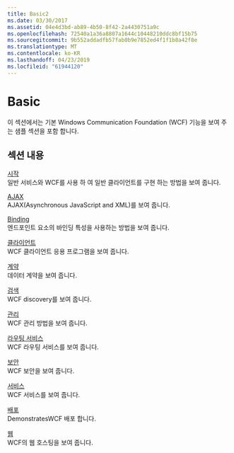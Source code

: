 ```yaml
---
title: Basic2
ms.date: 03/30/2017
ms.assetid: 04e4d3bd-ab89-4b50-8f42-2a4430751a9c
ms.openlocfilehash: 72540a1a36a8807a1644c10448210ddc8bf15b75
ms.sourcegitcommit: 9b552addadfb57fab0b9e7852ed4f1f1b8a42f8e
ms.translationtype: MT
ms.contentlocale: ko-KR
ms.lasthandoff: 04/23/2019
ms.locfileid: "61944120"
---
```

# <a name="basic"></a>Basic
이 섹션에서는 기본 Windows Communication Foundation (WCF) 기능을 보여 주는 샘플 섹션을 포함 합니다.  
  
## <a name="in-this-section"></a>섹션 내용  
 [시작](../../../../docs/framework/wcf/samples/getting-started-sample.md)  
 일반 서비스와 WCF를 사용 하 여 일반 클라이언트를 구현 하는 방법을 보여 줍니다.  
  
 [AJAX](../../../../docs/framework/wcf/samples/ajax.md)  
 AJAX(Asynchronous JavaScript and XML)를 보여 줍니다.  
  
 [Binding](../../../../docs/framework/wcf/samples/binding.md)  
 엔드포인트 요소의 바인딩 특성을 사용하는 방법을 보여 줍니다.  
  
 [클라이언트](../../../../docs/framework/wcf/samples/client.md)  
 WCF 클라이언트 응용 프로그램을 보여 줍니다.  
  
 [계약](../../../../docs/framework/wcf/samples/contract.md)  
 데이터 계약을 보여 줍니다.  
  
 [검색](../../../../docs/framework/wcf/samples/discovery-samples.md)  
 WCF discovery를 보여 줍니다.  
  
 [관리](../../../../docs/framework/wcf/samples/management.md)  
 WCF 관리 방법을 보여 줍니다.  
  
 [라우팅 서비스](../../../../docs/framework/wcf/samples/routing-services.md)  
 WCF 라우팅 서비스를 보여 줍니다.  
  
 [보안](../../../../docs/framework/wcf/samples/security-in-wcf.md)  
 WCF 보안을 보여 줍니다.  
  
 [서비스](../../../../docs/framework/wcf/samples/services.md)  
 WCF 서비스를 보여 줍니다.  
  
 [배포](../../../../docs/framework/wcf/samples/syndication.md)  
 DemonstratesWCF 배포 합니다.  
  
 [웹](../../../../docs/framework/wcf/samples/web.md)  
 WCF의 웹 호스팅을 보여 줍니다.
